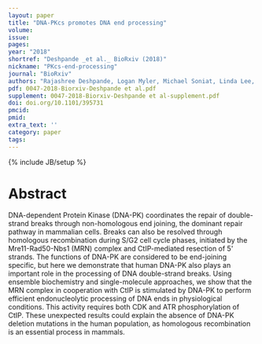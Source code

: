 ```yaml
---
layout: paper
title: "DNA-PKcs promotes DNA end processing"
volume:
issue:
pages:
year: "2018"
shortref: "Deshpande _et al._ BioRxiv (2018)"
nickname: "PKcs-end-processing"
journal: "BioRxiv"
authors: "Rajashree Deshpande, Logan Myler, Michael Soniat, Linda Lee, Susan Lees-Miller, Ilya Finkelstein, Tanya T. Paull"
pdf: 0047-2018-Biorxiv-Deshpande et al.pdf
supplement: 0047-2018-Biorxiv-Deshpande et al-supplement.pdf
doi: doi.org/10.1101/395731
pmcid:
pmid:
extra_text: ''
category: paper
tags:
---
```

{% include JB/setup %}

# Abstract

DNA-dependent Protein Kinase (DNA-PK) coordinates the repair of double-strand breaks through non-homologous end joining, the dominant repair pathway in mammalian cells. Breaks can also be resolved through homologous recombination during S/G2 cell cycle phases, initiated by the Mre11-Rad50-Nbs1 (MRN) complex and CtIP-mediated resection of 5' strands. The functions of DNA-PK are considered to be end-joining specific, but here we demonstrate that human DNA-PK also plays an important role in the processing of DNA double-strand breaks. Using ensemble biochemistry and single-molecule approaches, we show that the MRN complex in cooperation with CtIP is stimulated by DNA-PK to perform efficient endonucleolytic processing of DNA ends in physiological conditions. This activity requires both CDK and ATR phosphorylation of CtIP. These unexpected results could explain the absence of DNA-PK deletion mutations in the human population, as homologous recombination is an essential process in mammals.
